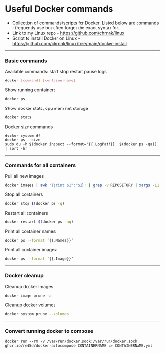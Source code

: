 # Useful Docker commands
- Collection of commands/scripts for Docker. Listed below are commands I frequently use but often forget the exact syntax for.
- Link to my Linux repo - https://github.com/chrnnk/linux
- Script to install Docker on Linux - https://github.com/chrnnk/linux/tree/main/docker-install
---
### Basic commands
Available commands: start stop restart pause logs
```sh
docker [command] [containername]
```
Show running containers
```sh
docker ps
```
Show docker stats, cpu mem net storage
```sh
docker stats
```
Docker size commands
```
docker system df
docker ps --size
sudo du -h $(docker inspect --format='{{.LogPath}}' $(docker ps -qa)) | sort -hr
````
---
### Commands for all containers
Pull all new images
```sh
docker images | awk '{print $1":"$2}' | grep -v REPOSITORY | xargs -L1 docker pull 
```
Stop all containers
```sh
docker stop $(docker ps -q)
```
Restart all containers
```sh
docker restart $(docker ps -aq)
```
Print all container names:
```sh
docker ps --format ‘{{.Names}}’
```
Print all container images:
```sh
docker ps --format ‘{{.Image}}’
```
---
### Docker cleanup
Cleanup docker images
```sh
docker image prune -a
```
Cleanup docker volumes
```sh
docker system prune --volumes
```
---
### Convert running docker to compose
```
docker run --rm -v /var/run/docker.sock:/var/run/docker.sock ghcr.io/red5d/docker-autocompose CONTAINERNAME >> CONTAINERNAME.yml
```
